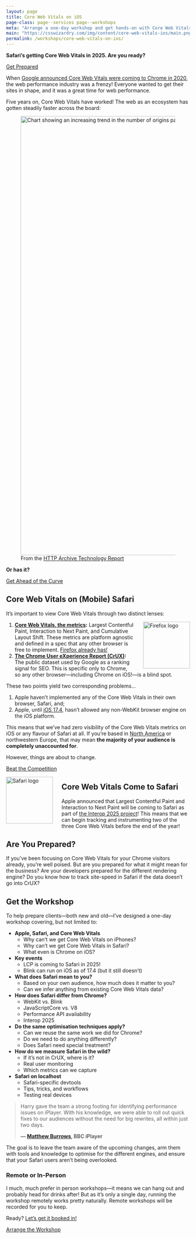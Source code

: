 ```yaml
---
layout: page
title: Core Web Vitals on iOS
page-class: page--services page--workshops
meta: "Arrange a one-day workshop and get hands-on with Core Web Vitals in Safari"
main: "https://csswizardry.com/img/content/core-web-vitals-ios/main.png"
permalink: /workshops/core-web-vitals-on-ios/
---
```


**Safari’s getting Core Web Vitals in 2025. Are you ready?**

<a href="/contact/" class="btn  btn--primary">Get Prepared</a>

When [Google announced Core Web Vitals were coming to Chrome in
2020](https://web.dev/articles/vitals#core-web-vitals), the web performance
industry was a frenzy! Everyone wanted to get their sites in shape, and it was
a great time for web performance.

Five years on, Core Web Vitals have worked! The web as an ecosystem has gotten
steadily faster across the board:

<figure>
<img src="{{ site.cloudinary }}/img/content/core-web-vitals-ios/origins-with-good-scores.png" alt="Chart showing an increasing trend in the number of origins passing all three Core Web Vitals" width="1200" height="1200" style="mix-blend-mode: darken;">
<figcaption>From the <a href="https://httparchive.org/reports/techreport/tech?tech=ALL#good-cwvs">HTTP Archive Technology Report</a></figcaption>
</figure>

**Or has it?**

<a href="/contact/" class="btn  btn--primary">Get Ahead of the Curve</a>

## Core Web Vitals on (Mobile) Safari

It’s important to view Core Web Vitals through two distinct lenses:

<img src="{{ site.cloudinary }}/img/content/core-web-vitals-ios/firefox-logo.png" alt="Firefox logo" width="128" height="128"
     loading="lazy"
     class="u-outdent-alt"
     style="float: right;
            margin-left: 24px;
            shape-outside: url({{ site.cloudinary }}/img/content/core-web-vitals-ios/firefox-logo.png);" />

1. **[Core Web Vitals, the metrics](https://web.dev/articles/vitals):** Largest
   Contentful Paint, Interaction to Next Paint, and Cumulative Layout Shift.
   These metrics are platform agnostic and defined in a spec that any other
   browser is free to implement. [Firefox already
   has!](https://bugzilla.mozilla.org/show_bug.cgi?id=1722322)
2. **[The Chrome User eXperience Report
   (CrUX)](https://developer.chrome.com/docs/crux):** The public dataset used by
   Google as a ranking signal for SEO. This is specific only to Chrome, so any
   other browser—including Chrome on iOS!—is a blind spot.

These two points yield two corresponding problems…

1. Apple haven’t implemented any of the Core Web Vitals in their own browser,
   Safari, and;
2. Apple, until [iOS
   17.4](https://developer.apple.com/support/alternative-browser-engines/),
   hasn’t allowed any non-WebKit browser engine on the iOS platform.

This means that we’ve had zero visibility of the Core Web Vitals metrics on iOS
or any flavour of Safari at all. If you’re based in [North
America](https://gs.statcounter.com/browser-market-share/mobile/united-states-of-america)
or northwestern Europe, that may mean **the majority of your audience is
completely unaccounted for**.

However, things are about to change.

<a href="/contact/" class="btn  btn--primary">Beat the Competition</a>

<img src="{{ site.cloudinary }}/img/content/core-web-vitals-ios/safari-logo.png" alt="Safari logo" width="128" height="128"
     loading="lazy"
     class="u-outdent"
     style="float: left;
            margin-right: 24px;
            shape-outside: url({{ site.cloudinary }}/img/content/core-web-vitals-ios/safari-logo.png);" />

## Core Web Vitals Come to Safari

Apple announced that Largest Contentful Paint and Interaction to Next Paint
will be coming to Safari as part of [the Interop 2025
project](https://webkit.org/blog/16458/announcing-interop-2025/)! This means
that we can begin tracking and instrumenting two of the three Core Web Vitals
before the end of the year!

## Are You Prepared?

If you’ve been focusing on Core Web Vitals for your Chrome visitors already,
you’re well poised. But are you prepared for what it might mean for the
business? Are your developers prepared for the different rendering engine? Do
you know how to track site-speed in Safari if the data doesn’t go into CrUX?

## Get the Workshop

To help prepare clients—both new and old—I’ve designed a one-day workshop
covering, but not limited to:

* **Apple, Safari, and Core Web Vitals**
  + Why can’t we get Core Web Vitals on iPhones?
  + Why can’t we get Core Web Vitals in Safari?
  + What even is Chrome on iOS?
* **Key events**
  + LCP is coming to Safari in 2025!
  + Blink can run on iOS as of 17.4 (but it still doesn’t)
* **What does Safari mean to you?**
  + Based on your own audience, how much does it matter to you?
  + Can we infer anything from existing Core Web Vitals data?
* **How does Safari differ from Chrome?**
  + WebKit vs. Blink
  + JavaScriptCore vs. V8
  + Performance API availability
  + Interop 2025
* **Do the same optimisation techniques apply?**
  + Can we reuse the same work we did for Chrome?
  + Do we need to do anything differently?
  + Does Safari need special treatment?
* **How do we measure Safari in the wild?**
  + If it’s not in CrUX, where is it?
  + Real user monitoring
  + Which metrics can we capture
* **Safari on localhost**
  + Safari-specific devtools
  + Tips, tricks, and workflows
  + Testing real devices

<blockquote class="pull-quote  pull-quote--context-alt">
  <p>Harry gave the team a strong footing for identifying performance issues on iPlayer. With his knowledge, we were able to roll out quick fixes to our audiences without the need for big rewrites, all within just two days.</p>
  <b class="source  pull-quote__source">— <a href="https://twitter.com/mattjburrows">Matthew Burrows</a>, BBC iPlayer</b>
</blockquote>

The goal is to leave the team aware of the upcoming changes, arm them with tools
and knowledge to optimise for the different engines, and ensure that your Safari
users aren’t being overlooked.

### Remote or In-Person

I much, much prefer in person workshops—it means we can hang out and probably
head for drinks after! But as it’s only a single day, running the workshop
remotely works pretty naturally. Remote workshops will be recorded for you to
keep.

Ready? [Let’s get it booked in!](/contact/)

<a href="/contact/" class="btn  btn--primary">Arrange the Workshop</a>
